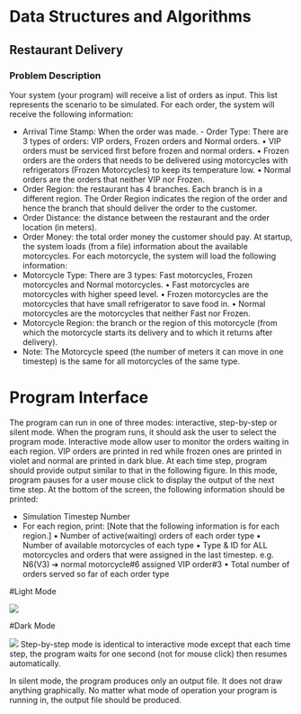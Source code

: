 # Data Structures and Algorithms
##     Restaurant Delivery

### Problem Description
Your system (your program) will receive a list of orders as input. This list represents the scenario to be simulated. For each order, the system will receive the following information:
- Arrival Time Stamp: When the order was made. - Order Type: There are 3 types of orders: VIP orders, Frozen orders and Normal orders.
• VIP orders must be serviced first before frozen and normal orders.
• Frozen orders are the orders that needs to be delivered using motorcycles with refrigerators (Frozen Motorcycles) to keep its temperature low.
• Normal orders are the orders that neither VIP nor Frozen.
- Order Region: the restaurant has 4 branches. Each branch is in a different region. The Order Region indicates the region of the order and hence the branch that should deliver the order to the customer.
- Order Distance: the distance between the restaurant and the order location (in meters).
- Order Money: the total order money the customer should pay.
At startup, the system loads (from a file) information about the available motorcycles. For each motorcycle, the system will load the following information:
- Motorcycle Type: There are 3 types: Fast motorcycles, Frozen motorcycles and Normal motorcycles.
• Fast motorcycles are motorcycles with higher speed level.
• Frozen motorcycles are the motorcycles that have small refrigerator to save food in.
• Normal motorcycles are the motorcycles that neither Fast nor Frozen.
- Motorcycle Region: the branch or the region of this motorcycle (from which the motorcycle starts its delivery and to which it returns after delivery).
- Note: The Motorcycle speed (the number of meters it can move in one timestep) is the same for all motorcycles of the same type.


# Program Interface

The program can run in one of three modes: interactive, step-by-step or silent mode.
When the program runs, it should ask the user to select the program mode.
Interactive mode allow user to monitor the orders waiting in each region. VIP orders are printed in red while frozen ones are printed in violet and normal are printed in dark blue.
At each time step, program should provide output similar to that in the following figure. In this mode, program pauses for a user mouse click to display the output of the next time step.
At the bottom of the screen, the following information should be printed:
- Simulation Timestep Number
- For each region, print: [Note that the following information is for each region.]
▪ Number of active(waiting) orders of each order type
▪ Number of available motorcycles of each type
▪ Type & ID for ALL motorcycles and orders that were assigned in the last timestep.
e.g. N6(V3) ➔ normal motorcycle#6 assigned VIP order#3
▪ Total number of orders served so far of each order type

#Light Mode

![](https://github.com/D4rk1n/DS-Project/blob/master/ProjectInterface.jpg)

#Dark Mode

![](https://github.com/D4rk1n/DS-Project/blob/master/ProjectInterfaceD.jpg)
Step-by-step mode is identical to interactive mode except that each time step, the program waits for one second (not for mouse click) then resumes automatically.

In silent mode, the program produces only an output file. It does not draw anything graphically.
No matter what mode of operation your program is running in, the output file should be produced.
